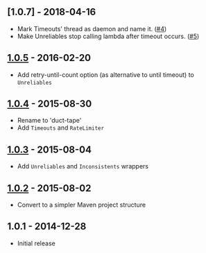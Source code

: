 ## [1.0.7] - 2018-04-16

* Mark Timeouts' thread as daemon and name it. ([#4](https://github.com/rnorth/duct-tape/pull/4))
* Make Unreliables stop calling lambda after timeout occurs. ([#5](https://github.com/rnorth/duct-tape/pull/5))

## [1.0.5] - 2016-02-20

* Add retry-until-count option (as alternative to until timeout) to `Unreliables`

## [1.0.4] - 2015-08-30

* Rename to 'duct-tape'
* Add `Timeouts` and `RateLimiter`

## [1.0.3] - 2015-08-04

* Add `Unreliables` and `Inconsistents` wrappers

## [1.0.2] - 2015-08-02

* Convert to a simpler Maven project structure

## 1.0.1 - 2014-12-28

* Initial release

[1.0.5]: https://github.com/rnorth/duct-tape/releases/tag/duct-tape-1.0.5
[1.0.4]: https://github.com/rnorth/duct-tape/releases/tag/duct-tape-1.0.4
[1.0.3]: https://github.com/rnorth/duct-tape/releases/tag/circuitbreakers-1.0.3
[1.0.2]: https://github.com/rnorth/duct-tape/releases/tag/circuitbreakers-1.0.2
